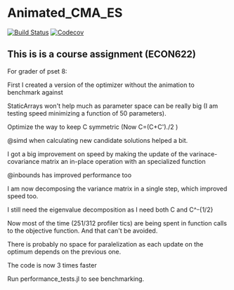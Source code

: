 # Animated_CMA_ES

[![Build Status](https://travis-ci.com/deivisangeli/Animated_CMA_ES.jl.svg?branch=master)](https://travis-ci.com/deivisangeli/Animated_CMA_ES.jl)
[![Codecov](https://codecov.io/gh/deivisangeli/Animated_CMA_ES.jl/branch/master/graph/badge.svg)](https://codecov.io/gh/deivisangeli/Animated_CMA_ES.jl)

## This is is a course assignment (ECON622)

For grader of pset 8:

First I created a version of the optimizer without the animation to benchmark against

StaticArrays won't help much as parameter space can be really big (I am testing speed minimizing a function of 50 parameters).

Optimize the way to keep C symmetric (Now C=(C+C')./2 )

@simd when calculating new candidate solutions helped a bit.

I got a big improvement on speed by making the update of the varinace-covariance matrix an in-place operation with an specialized function

@inbounds has improved performance too

I am now decomposing the variance matrix in a single step, which improved speed too.

I still need the eigenvalue decomposition as I need both C and C^-{1/2}

Now most of the time (251/312 profiler tics) are being spent in function calls to the objective function. And that can't be avoided.

There is probably no space for paralelization as each update on the optimum depends on the previous one.

The code is now 3 times faster

Run performance_tests.jl to see benchmarking.
